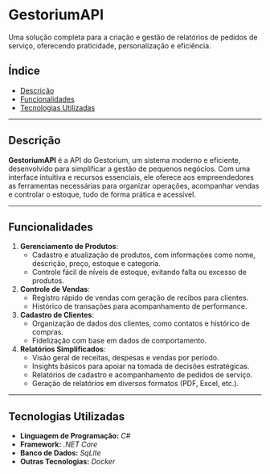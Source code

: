 # **GestoriumAPI**  

Uma solução completa para a criação e gestão de relatórios de pedidos de serviço, oferecendo praticidade, personalização e eficiência.

## **Índice**  
- [Descrição](#descrição)  
- [Funcionalidades](#funcionalidades)  
- [Tecnologias Utilizadas](#tecnologias-utilizadas)  

---

## **Descrição**  
**GestoriumAPI** é a API do Gestorium, um sistema moderno e eficiente, desenvolvido para simplificar a gestão de pequenos negócios. Com uma interface intuitiva e recursos essenciais, ele oferece aos empreendedores as ferramentas necessárias para organizar operações, acompanhar vendas e controlar o estoque, tudo de forma prática e acessível.

---

## **Funcionalidades**  

1. **Gerenciamento de Produtos**:
    - Cadastro e atualização de produtos, com informações como nome, descrição, preço, estoque e categoria.
    - Controle fácil de níveis de estoque, evitando falta ou excesso de produtos.
2. **Controle de Vendas**:
    - Registro rápido de vendas com geração de recibos para clientes.
    - Histórico de transações para acompanhamento de performance.
3. **Cadastro de Clientes**:
    - Organização de dados dos clientes, como contatos e histórico de compras.
    - Fidelização com base em dados de comportamento.
4. **Relatórios Simplificados**:
    - Visão geral de receitas, despesas e vendas por período.
    - Insights básicos para apoiar na tomada de decisões estratégicas.
    - Relatórios de cadastro e acompanhamento de pedidos de serviço.  
    - Geração de relatórios em diversos formatos (PDF, Excel, etc.).  
---

## **Tecnologias Utilizadas**  
- **Linguagem de Programação:** _C#_  
- **Framework:** _.NET Core_  
- **Banco de Dados:** _SqLite_  
- **Outras Tecnologias:** _Docker_  
